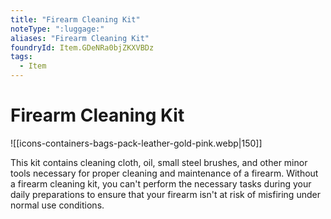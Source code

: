 ```yaml
---
title: "Firearm Cleaning Kit"
noteType: ":luggage:"
aliases: "Firearm Cleaning Kit"
foundryId: Item.GDeNRa0bjZKXVBDz
tags:
  - Item
---
```


# Firearm Cleaning Kit
![[icons-containers-bags-pack-leather-gold-pink.webp|150]]

This kit contains cleaning cloth, oil, small steel brushes, and other minor tools necessary for proper cleaning and maintenance of a firearm. Without a firearm cleaning kit, you can't perform the necessary tasks during your daily preparations to ensure that your firearm isn't at risk of misfiring under normal use conditions.
